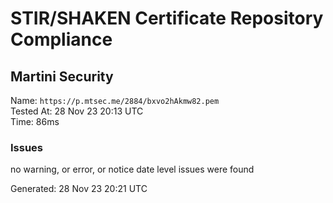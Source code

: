 # STIR/SHAKEN Certificate Repository Compliance

## Martini Security

Name: `https://p.mtsec.me/2884/bxvo2hAkmw82.pem`\
Tested At: 28 Nov 23 20:13 UTC\
Time: 86ms

### Issues

no warning, or error, or notice date level issues were found

Generated: 28 Nov 23 20:21 UTC
